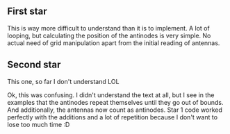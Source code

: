 ## First star

This is way more difficult to understand than it is to implement. A lot of looping, but calculating the position of the antinodes is very simple. No actual need of grid manipulation apart from the initial reading of antennas.

## Second star

This one, so far I don't understand LOL

Ok, this was confusing. I didn't understand the text at all, but I see in the examples that the antinodes repeat themselves until they go out of bounds. And additionally, the antennas now count as antinodes. Star 1 code worked perfectly with the additions and a lot of repetition because I don't want to lose too much time :D
